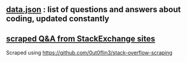 ## [data.json](https://github.com/0ut0flin3/questions-answers/blob/main/data.json) : list of questions and answers about coding, updated constantly 

## [scraped Q&A from StackExchange sites](https://github.com/0ut0flin3/scraped-data/tree/main/data)

Scraped using https://github.com/0ut0flin3/stack-overflow-scraping
